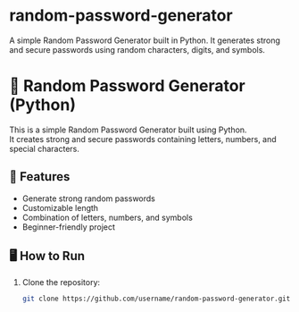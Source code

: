 # random-password-generator
A simple Random Password Generator built in Python. It generates strong and secure passwords using random characters, digits, and symbols.
# 🔐 Random Password Generator (Python)

This is a simple Random Password Generator built using Python.  
It creates strong and secure passwords containing letters, numbers, and special characters.

## 🚀 Features
- Generate strong random passwords
- Customizable length
- Combination of letters, numbers, and symbols
- Beginner-friendly project

## 🖥️ How to Run
1. Clone the repository:
   ```bash
   git clone https://github.com/username/random-password-generator.git
